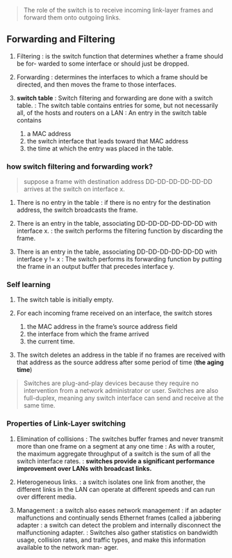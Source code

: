 > The role of the switch is to receive incoming link-layer frames and forward them onto outgoing links.

## Forwarding and Filtering

1. Filtering
   : is the switch function that determines whether a frame should be for- warded to some interface or should just be dropped.

2. Forwarding
   : determines the interfaces to which a frame should be directed, and then moves the frame to those interfaces.

3. **switch table**
   : Switch filtering and forwarding are done with a switch table.
   : The switch table contains entries for some, but not necessarily all, of the hosts and routers on a LAN
   : An entry in the switch table contains
     1. a MAC address
     2. the switch interface that leads toward that MAC address
     3. the time at which the entry was placed in the table.
 
### how switch filtering and forwarding work?
> suppose a frame with destination address DD-DD-DD-DD-DD-DD arrives at the switch on interface x.
1. There is no entry in the table
   : if there is no entry for the destination address, the switch broadcasts the frame.
   
2. There is an entry in the table, associating DD-DD-DD-DD-DD-DD with interface x.
   : the switch performs the filtering function by discarding the frame.

3. There is an entry in the table, associating DD-DD-DD-DD-DD-DD with interface y != x
   : The switch performs its forwarding function by putting the frame in an output buffer that precedes interface y.

### Self learning
1. The switch table is initially empty.

2. For each incoming frame received on an interface, the switch stores
   1. the MAC address in the frame’s source address field
   2. the interface from which the frame arrived
   3. the current time. 

3. The switch deletes an address in the table if no frames are received with that address as the source address after some period of time (**the aging time**)

> Switches are plug-and-play devices because they require no intervention from a network administrator or user.
> Switches are also full-duplex, meaning any switch interface can send and receive at the same time.

### Properties of Link-Layer switching
 
1. Elimination of collisions
   : The switches buffer frames and never transmit more than one frame on a segment at any one time
   : As with a router, the maximum aggregate throughput of a switch is the sum of all the switch interface rates.
   : **switches provide a significant performance improvement over LANs with broadcast links.**

2. Heterogeneous links.
   : a switch isolates one link from another, the different links in the LAN can operate at different speeds and can run over different media.

3. Management
   : a switch also eases network management
   : if an adapter malfunctions and continually sends Ethernet frames (called a jabbering adapter
   : a switch can detect the problem and internally disconnect the malfunctioning adapter.
   : Switches also gather statistics on bandwidth usage, collision rates, and traffic types, and make this information available to the network man- ager.
